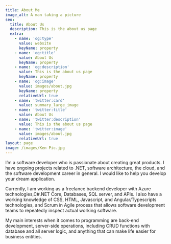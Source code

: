 ```yaml
---
title: About Me
image_alt: A man taking a picture
seo:
  title: About Us
  description: This is the about us page
  extra:
    - name: 'og:type'
      value: website
      keyName: property
    - name: 'og:title'
      value: About Us
      keyName: property
    - name: 'og:description'
      value: This is the about us page
      keyName: property
    - name: 'og:image'
      value: images/about.jpg
      keyName: property
      relativeUrl: true
    - name: 'twitter:card'
      value: summary_large_image
    - name: 'twitter:title'
      value: About Us
    - name: 'twitter:description'
      value: This is the about us page
    - name: 'twitter:image'
      value: images/about.jpg
      relativeUrl: true
layout: page
image: /images/Ken Pic.jpg
---
```

I’m a software developer who is passionate about creating great products. I have ongoing projects related to .NET, software architecture, the cloud, and the software development career in general. I would like to help you develop your dream application.

Currently, I am working as a freelance backend developer with Azure technologies,C#.NET Core, Databases, SQL server, and APIs. I also have a working knowledge of CSS, HTML, Javascript, and Angular/Typescripts technologies, and Scrum in Agile process that allows software development teams to repeatedly inspect actual working software.

My main interests when it comes to programming are back-end development, server-side operations, including CRUD functions with database and all server logic, and anything that can make life easier for business entities.
